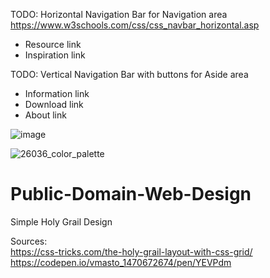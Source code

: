 TODO: Horizontal Navigation Bar for Navigation area  
https://www.w3schools.com/css/css_navbar_horizontal.asp
* Resource link
* Inspiration link

TODO: Vertical Navigation Bar with buttons for Aside area
* Information link
* Download link
* About link

![image](https://user-images.githubusercontent.com/21064622/128612620-f83517ba-bd8b-4295-a011-ca8af522a75a.png)


![26036_color_palette](https://user-images.githubusercontent.com/21064622/128612609-345ca37c-6280-4b38-b8e9-64471728d3f6.jpg)
# Public-Domain-Web-Design
Simple Holy Grail Design


Sources:  
https://css-tricks.com/the-holy-grail-layout-with-css-grid/
https://codepen.io/vmasto_1470672674/pen/YEVPdm
